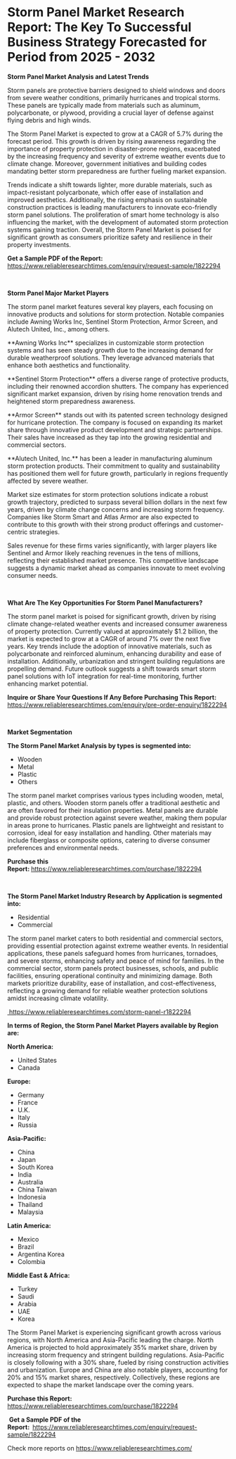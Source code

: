 <p><h1>Storm Panel Market Research Report: The Key To Successful Business Strategy Forecasted for Period from 2025 - 2032</h1></p><p><strong>Storm Panel Market Analysis and Latest Trends</strong></p>
<p><p>Storm panels are protective barriers designed to shield windows and doors from severe weather conditions, primarily hurricanes and tropical storms. These panels are typically made from materials such as aluminum, polycarbonate, or plywood, providing a crucial layer of defense against flying debris and high winds.</p><p>The Storm Panel Market is expected to grow at a CAGR of 5.7% during the forecast period. This growth is driven by rising awareness regarding the importance of property protection in disaster-prone regions, exacerbated by the increasing frequency and severity of extreme weather events due to climate change. Moreover, government initiatives and building codes mandating better storm preparedness are further fueling market expansion.</p><p>Trends indicate a shift towards lighter, more durable materials, such as impact-resistant polycarbonate, which offer ease of installation and improved aesthetics. Additionally, the rising emphasis on sustainable construction practices is leading manufacturers to innovate eco-friendly storm panel solutions. The proliferation of smart home technology is also influencing the market, with the development of automated storm protection systems gaining traction. Overall, the Storm Panel Market is poised for significant growth as consumers prioritize safety and resilience in their property investments.</p></p>
<p><strong>Get a Sample PDF of the Report:&nbsp;</strong> <a href="https://www.reliableresearchtimes.com/enquiry/request-sample/1822294?utm_campaign=2123&utm_medium=2&utm_source=Github&utm_content=ia&utm_term=07022025&utm_id=storm-panel">https://www.reliableresearchtimes.com/enquiry/request-sample/1822294</a></p>
<p>&nbsp;</p>
<p><strong>Storm Panel Major Market Players</strong></p>
<p><p>The storm panel market features several key players, each focusing on innovative products and solutions for storm protection. Notable companies include Awning Works Inc, Sentinel Storm Protection, Armor Screen, and Alutech United, Inc., among others. </p><p>**Awning Works Inc** specializes in customizable storm protection systems and has seen steady growth due to the increasing demand for durable weatherproof solutions. They leverage advanced materials that enhance both aesthetics and functionality. </p><p>**Sentinel Storm Protection** offers a diverse range of protective products, including their renowned accordion shutters. The company has experienced significant market expansion, driven by rising home renovation trends and heightened storm preparedness awareness.</p><p>**Armor Screen** stands out with its patented screen technology designed for hurricane protection. The company is focused on expanding its market share through innovative product development and strategic partnerships. Their sales have increased as they tap into the growing residential and commercial sectors.</p><p>**Alutech United, Inc.** has been a leader in manufacturing aluminum storm protection products. Their commitment to quality and sustainability has positioned them well for future growth, particularly in regions frequently affected by severe weather. </p><p>Market size estimates for storm protection solutions indicate a robust growth trajectory, predicted to surpass several billion dollars in the next few years, driven by climate change concerns and increasing storm frequency. Companies like Storm Smart and Atlas Armor are also expected to contribute to this growth with their strong product offerings and customer-centric strategies.</p><p>Sales revenue for these firms varies significantly, with larger players like Sentinel and Armor likely reaching revenues in the tens of millions, reflecting their established market presence. This competitive landscape suggests a dynamic market ahead as companies innovate to meet evolving consumer needs.</p></p>
<p>&nbsp;</p>
<p><strong>What Are The Key Opportunities For Storm Panel Manufacturers?</strong></p>
<p><p>The storm panel market is poised for significant growth, driven by rising climate change-related weather events and increased consumer awareness of property protection. Currently valued at approximately $1.2 billion, the market is expected to grow at a CAGR of around 7% over the next five years. Key trends include the adoption of innovative materials, such as polycarbonate and reinforced aluminum, enhancing durability and ease of installation. Additionally, urbanization and stringent building regulations are propelling demand. Future outlook suggests a shift towards smart storm panel solutions with IoT integration for real-time monitoring, further enhancing market potential.</p></p>
<p><strong>Inquire or Share Your Questions If Any Before Purchasing This Report:</strong> <a href="https://www.reliableresearchtimes.com/enquiry/pre-order-enquiry/1822294?utm_campaign=2123&utm_medium=2&utm_source=Github&utm_content=ia&utm_term=07022025&utm_id=storm-panel">https://www.reliableresearchtimes.com/enquiry/pre-order-enquiry/1822294</a></p>
<p>&nbsp;</p>
<p><strong>Market Segmentation</strong></p>
<p><strong>The Storm Panel Market Analysis by types is segmented into:</strong></p>
<p><ul><li>Wooden</li><li>Metal</li><li>Plastic</li><li>Others</li></ul></p>
<p><p>The storm panel market comprises various types including wooden, metal, plastic, and others. Wooden storm panels offer a traditional aesthetic and are often favored for their insulation properties. Metal panels are durable and provide robust protection against severe weather, making them popular in areas prone to hurricanes. Plastic panels are lightweight and resistant to corrosion, ideal for easy installation and handling. Other materials may include fiberglass or composite options, catering to diverse consumer preferences and environmental needs.</p></p>
<p><strong>Purchase this Report:&nbsp;</strong><a href="https://www.reliableresearchtimes.com/purchase/1822294?utm_campaign=2123&utm_medium=2&utm_source=Github&utm_content=ia&utm_term=07022025&utm_id=storm-panel">https://www.reliableresearchtimes.com/purchase/1822294</a></p>
<p>&nbsp;</p>
<p><strong>The Storm Panel Market Industry Research by Application is segmented into:</strong></p>
<p><ul><li>Residential</li><li>Commercial</li></ul></p>
<p><p>The storm panel market caters to both residential and commercial sectors, providing essential protection against extreme weather events. In residential applications, these panels safeguard homes from hurricanes, tornadoes, and severe storms, enhancing safety and peace of mind for families. In the commercial sector, storm panels protect businesses, schools, and public facilities, ensuring operational continuity and minimizing damage. Both markets prioritize durability, ease of installation, and cost-effectiveness, reflecting a growing demand for reliable weather protection solutions amidst increasing climate volatility.</p></p>
<p><a href="https://www.reliableresearchtimes.com/storm-panel-r1822294?utm_campaign=2123&utm_medium=2&utm_source=Github&utm_content=ia&utm_term=07022025&utm_id=storm-panel">&nbsp;https://www.reliableresearchtimes.com/storm-panel-r1822294</a></p>
<p><strong>In terms of Region, the Storm Panel Market Players available by Region are:</strong></p>
<p>
    <p> <strong> North America: </strong>
        <ul>
            <li>United States</li>
            <li>Canada</li>
        </ul>
        </p> 
    <p> <strong> Europe: </strong>
        <ul>
            <li>Germany</li>
            <li>France</li>
            <li>U.K.</li>
            <li>Italy</li>
            <li>Russia</li>
        </ul>
        </p> 
    <p> <strong> Asia-Pacific: </strong>
        <ul>
            <li>China</li>
            <li>Japan</li>
            <li>South Korea</li>
            <li>India</li>
            <li>Australia</li>
            <li>China Taiwan</li>
            <li>Indonesia</li>
            <li>Thailand</li>
            <li>Malaysia</li>
        </ul>
        </p> 
    <p> <strong> Latin America: </strong>
        <ul>
            <li>Mexico</li>
            <li>Brazil</li>
            <li>Argentina Korea</li>
            <li>Colombia</li>
        </ul>
        </p> 
    <p> <strong> Middle East & Africa: </strong>
        <ul>
            <li>Turkey</li>
            <li>Saudi</li>
            <li>Arabia</li>
            <li>UAE</li>
            <li>Korea</li>
        </ul>
    </p>
    </p>
<p><p>The Storm Panel Market is experiencing significant growth across various regions, with North America and Asia-Pacific leading the charge. North America is projected to hold approximately 35% market share, driven by increasing storm frequency and stringent building regulations. Asia-Pacific is closely following with a 30% share, fueled by rising construction activities and urbanization. Europe and China are also notable players, accounting for 20% and 15% market shares, respectively. Collectively, these regions are expected to shape the market landscape over the coming years.</p></p>
<p><strong>Purchase this Report: </strong><a href="https://www.reliableresearchtimes.com/purchase/1822294?utm_campaign=2123&utm_medium=2&utm_source=Github&utm_content=ia&utm_term=07022025&utm_id=storm-panel">https://www.reliableresearchtimes.com/purchase/1822294</a></p>
<p>&nbsp;<strong>Get a Sample PDF of the Report:&nbsp;&nbsp;</strong><a href="https://www.reliableresearchtimes.com/enquiry/request-sample/1822294?utm_campaign=2123&utm_medium=2&utm_source=Github&utm_content=ia&utm_term=07022025&utm_id=storm-panel">https://www.reliableresearchtimes.com/enquiry/request-sample/1822294</a></p>
<p><strong></strong></p>
<p>Check more reports on <a href="https://www.reliableresearchtimes.com/?utm_campaign=2123&utm_medium=2&utm_source=Github&utm_content=ia&utm_term=07022025&utm_id=storm-panel">https://www.reliableresearchtimes.com/</a></p>
